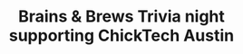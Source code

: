 ---
state: TX
region: Austin
title: Brains & Brews Trivia night supporting ChickTech Austin
event_url: https://www.meetup.com/ChickTech-Austin/events/258534453/
start_date: 2019-04-01
cost: $30 Individual or $160 for a table of 6
topics: [ volunteer ]
---
